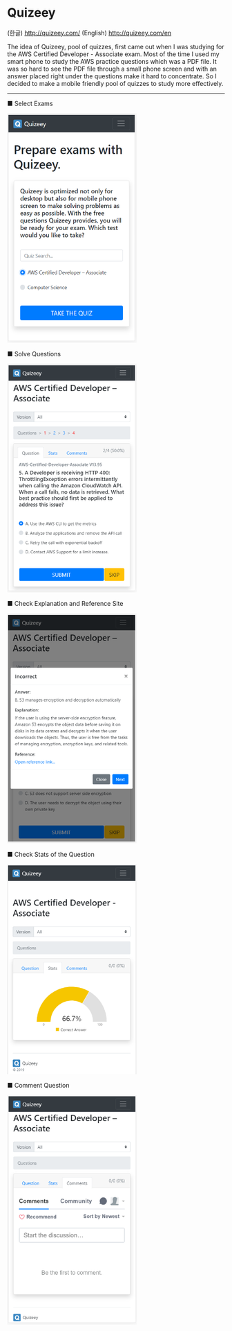 # Quizeey

(한글) http://quizeey.com/
(English) http://quizeey.com/en

The idea of Quizeey, pool of quizzes, first came out when I was studying for the AWS Certified Developer - Associate exam. 
Most of the time I used my smart phone to study the AWS practice questions which was a PDF file. 
It was so hard to see the PDF file through a small phone screen and with an answer placed right under the questions make it hard to concentrate.
So I decided to make a mobile friendly pool of quizzes to study more effectively.

---

■ Select Exams

<img src="bin/static/img/githup/main_m.png" width="300"/>

■ Solve Questions

<img src="bin/static/img/githup/question_m.png" width="300"/>

■ Check Explanation and Reference Site

<img src="bin/static/img/githup/incorrect_m.png" width="300"/>

■ Check Stats of the Question

<img src="bin/static/img/githup/stats_m.png" width="300"/>

■ Comment Question

<img src="bin/static/img/githup/comment_m.png" width="300"/>